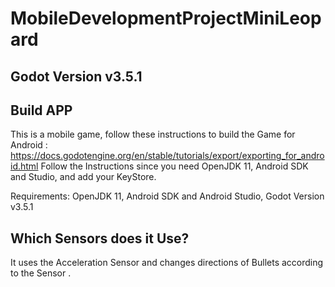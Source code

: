 # MobileDevelopmentProjectMiniLeopard

## Godot Version v3.5.1

## Build APP
This is a mobile game, follow these instructions to build the Game for Android : https://docs.godotengine.org/en/stable/tutorials/export/exporting_for_android.html
Follow the Instructions since you need OpenJDK 11,  Android SDK and Studio, and add your KeyStore.

Requirements:
OpenJDK 11,
Android SDK and Android Studio,
Godot Version v3.5.1

## Which Sensors does it Use?
It uses the Acceleration Sensor and changes directions of Bullets according to the Sensor .
